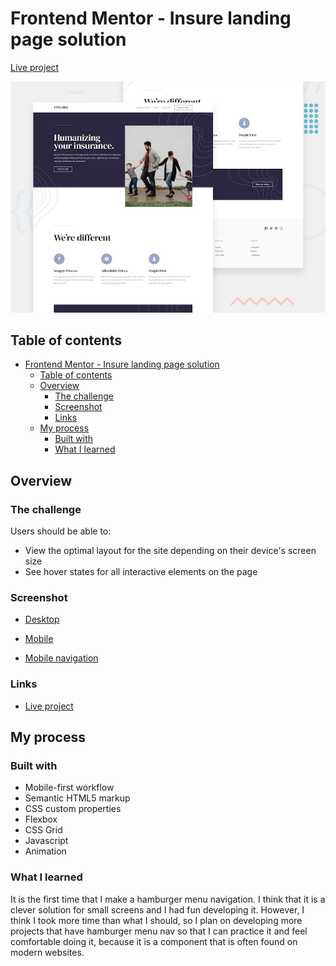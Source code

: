 # Frontend Mentor - Insure landing page solution

[Live project](https://insurelandingpage-isaac.netlify.app/)

![Preview](design/desktop-preview.jpg)

## Table of contents

- [Frontend Mentor - Insure landing page solution](#frontend-mentor---insure-landing-page-solution)
  - [Table of contents](#table-of-contents)
  - [Overview](#overview)
    - [The challenge](#the-challenge)
    - [Screenshot](#screenshot)
    - [Links](#links)
  - [My process](#my-process)
    - [Built with](#built-with)
    - [What I learned](#what-i-learned)


## Overview

### The challenge

Users should be able to:

- View the optimal layout for the site depending on their device's screen size
- See hover states for all interactive elements on the page

### Screenshot

- [Desktop](design/desktop.png)

- [Mobile](design/mobile.png)

- [Mobile navigation](design/mobile-nav-design.jpg)


### Links

- [Live project](https://insurelandingpage-isaac.netlify.app/)

## My process

### Built with

- Mobile-first workflow
- Semantic HTML5 markup
- CSS custom properties
- Flexbox
- CSS Grid
- Javascript
- Animation

### What I learned

It is the first time that I make a hamburger menu navigation. I think that it is a clever solution for small screens and I had fun developing it. However, I think I took more time than what I should, so I plan on developing more projects that have hamburger menu nav so that I can practice it and feel comfortable doing it, because it is a component that is often found on modern websites.


